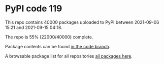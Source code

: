 # PyPI code 119

This repo contains 40000 packages uploaded to PyPI between 
2021-09-06 15:21 and 2021-09-15 04:18.

The repo is 55% (22000/40000) complete.

Package contents can be found [in the code branch](https://github.com/pypi-data/pypi-mirror-119/tree/code/packages).

A browsable package list for all repositories [all packages here](https://pypi-data.github.io/website/repositories/pypi-mirror-119).


